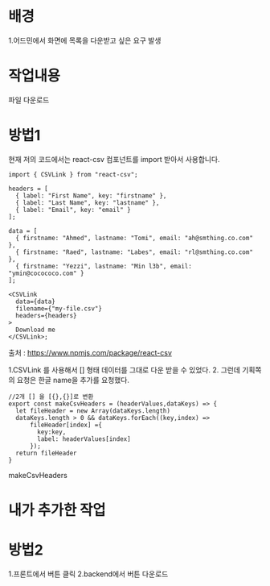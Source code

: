 # 배경
1.어드민에서 화면에 목록을 다운받고 싶은 요구 발생


# 작업내용
파일 다운로드

# 방법1
현재 저의 코드에서는 react-csv 컴포넌트를 import 받아서 사용합니다.
```
import { CSVLink } from "react-csv";

headers = [
  { label: "First Name", key: "firstname" },
  { label: "Last Name", key: "lastname" },
  { label: "Email", key: "email" }
];

data = [
  { firstname: "Ahmed", lastname: "Tomi", email: "ah@smthing.co.com" },
  { firstname: "Raed", lastname: "Labes", email: "rl@smthing.co.com" },
  { firstname: "Yezzi", lastname: "Min l3b", email: "ymin@cocococo.com" }
];

<CSVLink
  data={data}
  filename={"my-file.csv"}
  headers={headers}
>
  Download me
</CSVLink>;
```
출처 : https://www.npmjs.com/package/react-csv

1.CSVLink 를 사용해서 [] 형태 데이터를 그대로 다운 받을 수 있었다.
2. 그런데 기획쪽의 요청은 한글 name을 추가를 요청했다.

```
//2개 [] 을 [{},{}]로 변환
export const makeCsvHeaders = (headerValues,dataKeys) => {
  let fileHeader = new Array(dataKeys.length)
  dataKeys.length > 0 && dataKeys.forEach((key,index) =>
      fileHeader[index] ={
        key:key,
        label: headerValues[index]
      });
  return fileHeader
}
```

makeCsvHeaders

# 내가 추가한 작업



# 방법2

1.프론트에서 버튼 클릭
2.backend에서 버튼 다운로드
